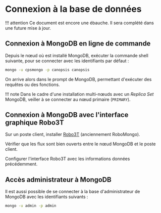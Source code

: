 # Connexion à la base de données

!!! attention
    Ce document est encore une ébauche. Il sera complété dans une future mise à jour.

## Connexion à MongoDB en ligne de commande

Depuis le nœud où est installé MongoDB, exécuter la commande shell suivante, pour se connecter avec les identifiants par défaut :

```sh
mongo -u cpsmongo -p canopsis canopsis
```

On arrive alors dans le prompt de MongoDB, permettant d'exécuter des requêtes ou des fonctions.

!!! note
    Dans le cadre d'une installation multi-nœuds avec un *Replica Set* MongoDB, veiller à se connecter au nœud primaire (`PRIMARY`).

## Connexion à MongoDB avec l'interface graphique Robo3T

Sur un poste client, installer [Robo3T](https://robomongo.org) (anciennement RoboMongo).

Vérifier que les flux sont bien ouverts entre le nœud MongoDB et le poste client.

Configurer l'interface Robo3T avec les informations données précédemment.

## Accès administrateur à MongoDB

Il est aussi possible de se connecter à la base d'administrateur de MongoDB avec les identifiants suivants :

```sh
mongo -u admin -p admin
```
